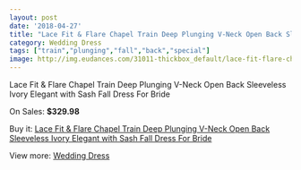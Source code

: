```yaml
---
layout: post
date: '2018-04-27'
title: "Lace Fit & Flare Chapel Train Deep Plunging V-Neck Open Back Sleeveless Ivory Elegant with Sash Fall Dress For Bride"
category: Wedding Dress
tags: ["train","plunging","fall","back","special"]
image: http://img.eudances.com/31011-thickbox_default/lace-fit-flare-chapel-train-deep-plunging-v-neck-open-back-sleeveless-ivory-elegant-with-sash-fall-dress-for-bride.jpg
---
```

Lace Fit & Flare Chapel Train Deep Plunging V-Neck Open Back Sleeveless Ivory Elegant with Sash Fall Dress For Bride

On Sales: **$329.98**
<a href="https://www.eudances.com/en/wedding-dress/9806-lace-fit-flare-chapel-train-deep-plunging-v-neck-open-back-sleeveless-ivory-elegant-with-sash-fall-dress-for-bride.html"><amp-img layout="responsive" width="600" height="600" src="//img.eudances.com/31011-thickbox_default/lace-fit-flare-chapel-train-deep-plunging-v-neck-open-back-sleeveless-ivory-elegant-with-sash-fall-dress-for-bride.jpg" alt="Lace Fit & Flare Chapel Train Deep Plunging V-Neck Open Back Sleeveless Ivory Elegant with Sash Fall Dress For Bride 0" /></a>
<a href="https://www.eudances.com/en/wedding-dress/9806-lace-fit-flare-chapel-train-deep-plunging-v-neck-open-back-sleeveless-ivory-elegant-with-sash-fall-dress-for-bride.html"><amp-img layout="responsive" width="600" height="600" src="//img.eudances.com/31028-thickbox_default/lace-fit-flare-chapel-train-deep-plunging-v-neck-open-back-sleeveless-ivory-elegant-with-sash-fall-dress-for-bride.jpg" alt="Lace Fit & Flare Chapel Train Deep Plunging V-Neck Open Back Sleeveless Ivory Elegant with Sash Fall Dress For Bride 1" /></a>
<a href="https://www.eudances.com/en/wedding-dress/9806-lace-fit-flare-chapel-train-deep-plunging-v-neck-open-back-sleeveless-ivory-elegant-with-sash-fall-dress-for-bride.html"><amp-img layout="responsive" width="600" height="600" src="//img.eudances.com/31027-thickbox_default/lace-fit-flare-chapel-train-deep-plunging-v-neck-open-back-sleeveless-ivory-elegant-with-sash-fall-dress-for-bride.jpg" alt="Lace Fit & Flare Chapel Train Deep Plunging V-Neck Open Back Sleeveless Ivory Elegant with Sash Fall Dress For Bride 2" /></a>
<a href="https://www.eudances.com/en/wedding-dress/9806-lace-fit-flare-chapel-train-deep-plunging-v-neck-open-back-sleeveless-ivory-elegant-with-sash-fall-dress-for-bride.html"><amp-img layout="responsive" width="600" height="600" src="//img.eudances.com/31026-thickbox_default/lace-fit-flare-chapel-train-deep-plunging-v-neck-open-back-sleeveless-ivory-elegant-with-sash-fall-dress-for-bride.jpg" alt="Lace Fit & Flare Chapel Train Deep Plunging V-Neck Open Back Sleeveless Ivory Elegant with Sash Fall Dress For Bride 3" /></a>
<a href="https://www.eudances.com/en/wedding-dress/9806-lace-fit-flare-chapel-train-deep-plunging-v-neck-open-back-sleeveless-ivory-elegant-with-sash-fall-dress-for-bride.html"><amp-img layout="responsive" width="600" height="600" src="//img.eudances.com/31025-thickbox_default/lace-fit-flare-chapel-train-deep-plunging-v-neck-open-back-sleeveless-ivory-elegant-with-sash-fall-dress-for-bride.jpg" alt="Lace Fit & Flare Chapel Train Deep Plunging V-Neck Open Back Sleeveless Ivory Elegant with Sash Fall Dress For Bride 4" /></a>
<a href="https://www.eudances.com/en/wedding-dress/9806-lace-fit-flare-chapel-train-deep-plunging-v-neck-open-back-sleeveless-ivory-elegant-with-sash-fall-dress-for-bride.html"><amp-img layout="responsive" width="600" height="600" src="//img.eudances.com/31024-thickbox_default/lace-fit-flare-chapel-train-deep-plunging-v-neck-open-back-sleeveless-ivory-elegant-with-sash-fall-dress-for-bride.jpg" alt="Lace Fit & Flare Chapel Train Deep Plunging V-Neck Open Back Sleeveless Ivory Elegant with Sash Fall Dress For Bride 5" /></a>
<a href="https://www.eudances.com/en/wedding-dress/9806-lace-fit-flare-chapel-train-deep-plunging-v-neck-open-back-sleeveless-ivory-elegant-with-sash-fall-dress-for-bride.html"><amp-img layout="responsive" width="600" height="600" src="//img.eudances.com/31023-thickbox_default/lace-fit-flare-chapel-train-deep-plunging-v-neck-open-back-sleeveless-ivory-elegant-with-sash-fall-dress-for-bride.jpg" alt="Lace Fit & Flare Chapel Train Deep Plunging V-Neck Open Back Sleeveless Ivory Elegant with Sash Fall Dress For Bride 6" /></a>
<a href="https://www.eudances.com/en/wedding-dress/9806-lace-fit-flare-chapel-train-deep-plunging-v-neck-open-back-sleeveless-ivory-elegant-with-sash-fall-dress-for-bride.html"><amp-img layout="responsive" width="600" height="600" src="//img.eudances.com/31022-thickbox_default/lace-fit-flare-chapel-train-deep-plunging-v-neck-open-back-sleeveless-ivory-elegant-with-sash-fall-dress-for-bride.jpg" alt="Lace Fit & Flare Chapel Train Deep Plunging V-Neck Open Back Sleeveless Ivory Elegant with Sash Fall Dress For Bride 7" /></a>
<a href="https://www.eudances.com/en/wedding-dress/9806-lace-fit-flare-chapel-train-deep-plunging-v-neck-open-back-sleeveless-ivory-elegant-with-sash-fall-dress-for-bride.html"><amp-img layout="responsive" width="600" height="600" src="//img.eudances.com/31021-thickbox_default/lace-fit-flare-chapel-train-deep-plunging-v-neck-open-back-sleeveless-ivory-elegant-with-sash-fall-dress-for-bride.jpg" alt="Lace Fit & Flare Chapel Train Deep Plunging V-Neck Open Back Sleeveless Ivory Elegant with Sash Fall Dress For Bride 8" /></a>
<a href="https://www.eudances.com/en/wedding-dress/9806-lace-fit-flare-chapel-train-deep-plunging-v-neck-open-back-sleeveless-ivory-elegant-with-sash-fall-dress-for-bride.html"><amp-img layout="responsive" width="600" height="600" src="//img.eudances.com/31020-thickbox_default/lace-fit-flare-chapel-train-deep-plunging-v-neck-open-back-sleeveless-ivory-elegant-with-sash-fall-dress-for-bride.jpg" alt="Lace Fit & Flare Chapel Train Deep Plunging V-Neck Open Back Sleeveless Ivory Elegant with Sash Fall Dress For Bride 9" /></a>
<a href="https://www.eudances.com/en/wedding-dress/9806-lace-fit-flare-chapel-train-deep-plunging-v-neck-open-back-sleeveless-ivory-elegant-with-sash-fall-dress-for-bride.html"><amp-img layout="responsive" width="600" height="600" src="//img.eudances.com/31019-thickbox_default/lace-fit-flare-chapel-train-deep-plunging-v-neck-open-back-sleeveless-ivory-elegant-with-sash-fall-dress-for-bride.jpg" alt="Lace Fit & Flare Chapel Train Deep Plunging V-Neck Open Back Sleeveless Ivory Elegant with Sash Fall Dress For Bride 10" /></a>
<a href="https://www.eudances.com/en/wedding-dress/9806-lace-fit-flare-chapel-train-deep-plunging-v-neck-open-back-sleeveless-ivory-elegant-with-sash-fall-dress-for-bride.html"><amp-img layout="responsive" width="600" height="600" src="//img.eudances.com/31018-thickbox_default/lace-fit-flare-chapel-train-deep-plunging-v-neck-open-back-sleeveless-ivory-elegant-with-sash-fall-dress-for-bride.jpg" alt="Lace Fit & Flare Chapel Train Deep Plunging V-Neck Open Back Sleeveless Ivory Elegant with Sash Fall Dress For Bride 11" /></a>
<a href="https://www.eudances.com/en/wedding-dress/9806-lace-fit-flare-chapel-train-deep-plunging-v-neck-open-back-sleeveless-ivory-elegant-with-sash-fall-dress-for-bride.html"><amp-img layout="responsive" width="600" height="600" src="//img.eudances.com/31017-thickbox_default/lace-fit-flare-chapel-train-deep-plunging-v-neck-open-back-sleeveless-ivory-elegant-with-sash-fall-dress-for-bride.jpg" alt="Lace Fit & Flare Chapel Train Deep Plunging V-Neck Open Back Sleeveless Ivory Elegant with Sash Fall Dress For Bride 12" /></a>
<a href="https://www.eudances.com/en/wedding-dress/9806-lace-fit-flare-chapel-train-deep-plunging-v-neck-open-back-sleeveless-ivory-elegant-with-sash-fall-dress-for-bride.html"><amp-img layout="responsive" width="600" height="600" src="//img.eudances.com/31016-thickbox_default/lace-fit-flare-chapel-train-deep-plunging-v-neck-open-back-sleeveless-ivory-elegant-with-sash-fall-dress-for-bride.jpg" alt="Lace Fit & Flare Chapel Train Deep Plunging V-Neck Open Back Sleeveless Ivory Elegant with Sash Fall Dress For Bride 13" /></a>
<a href="https://www.eudances.com/en/wedding-dress/9806-lace-fit-flare-chapel-train-deep-plunging-v-neck-open-back-sleeveless-ivory-elegant-with-sash-fall-dress-for-bride.html"><amp-img layout="responsive" width="600" height="600" src="//img.eudances.com/31015-thickbox_default/lace-fit-flare-chapel-train-deep-plunging-v-neck-open-back-sleeveless-ivory-elegant-with-sash-fall-dress-for-bride.jpg" alt="Lace Fit & Flare Chapel Train Deep Plunging V-Neck Open Back Sleeveless Ivory Elegant with Sash Fall Dress For Bride 14" /></a>
<a href="https://www.eudances.com/en/wedding-dress/9806-lace-fit-flare-chapel-train-deep-plunging-v-neck-open-back-sleeveless-ivory-elegant-with-sash-fall-dress-for-bride.html"><amp-img layout="responsive" width="600" height="600" src="//img.eudances.com/31014-thickbox_default/lace-fit-flare-chapel-train-deep-plunging-v-neck-open-back-sleeveless-ivory-elegant-with-sash-fall-dress-for-bride.jpg" alt="Lace Fit & Flare Chapel Train Deep Plunging V-Neck Open Back Sleeveless Ivory Elegant with Sash Fall Dress For Bride 15" /></a>
<a href="https://www.eudances.com/en/wedding-dress/9806-lace-fit-flare-chapel-train-deep-plunging-v-neck-open-back-sleeveless-ivory-elegant-with-sash-fall-dress-for-bride.html"><amp-img layout="responsive" width="600" height="600" src="//img.eudances.com/31013-thickbox_default/lace-fit-flare-chapel-train-deep-plunging-v-neck-open-back-sleeveless-ivory-elegant-with-sash-fall-dress-for-bride.jpg" alt="Lace Fit & Flare Chapel Train Deep Plunging V-Neck Open Back Sleeveless Ivory Elegant with Sash Fall Dress For Bride 16" /></a>
<a href="https://www.eudances.com/en/wedding-dress/9806-lace-fit-flare-chapel-train-deep-plunging-v-neck-open-back-sleeveless-ivory-elegant-with-sash-fall-dress-for-bride.html"><amp-img layout="responsive" width="600" height="600" src="//img.eudances.com/31012-thickbox_default/lace-fit-flare-chapel-train-deep-plunging-v-neck-open-back-sleeveless-ivory-elegant-with-sash-fall-dress-for-bride.jpg" alt="Lace Fit & Flare Chapel Train Deep Plunging V-Neck Open Back Sleeveless Ivory Elegant with Sash Fall Dress For Bride 17" /></a>

Buy it: [Lace Fit & Flare Chapel Train Deep Plunging V-Neck Open Back Sleeveless Ivory Elegant with Sash Fall Dress For Bride](https://www.eudances.com/en/wedding-dress/9806-lace-fit-flare-chapel-train-deep-plunging-v-neck-open-back-sleeveless-ivory-elegant-with-sash-fall-dress-for-bride.html "Lace Fit & Flare Chapel Train Deep Plunging V-Neck Open Back Sleeveless Ivory Elegant with Sash Fall Dress For Bride")

View more: [Wedding Dress](https://www.eudances.com/en/164-wedding-dress "Wedding Dress")